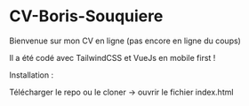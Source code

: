 # CV-Boris-Souquiere

Bienvenue sur mon CV en ligne (pas encore en ligne du coups)

Il a été codé avec TailwindCSS et VueJs en mobile first !

Installation :

Télécharger le repo ou le cloner -> ouvrir le fichier index.html
